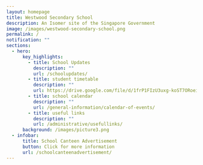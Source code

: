 ```yaml
---
layout: homepage
title: Westwood Secondary School
description: An Isomer site of the Singapore Government
image: /images/westwood-secondary-school.png
permalink: /
notification: ""
sections:
  - hero:
      key_highlights:
        - title: School Updates
          description: ""
          url: /schoolupdates/
        - title: student timetable
          description: ""
          url: https://drive.google.com/file/d/1frP1FIzU3uxg-koST7ORoei3II75Pvum/view?usp=sharing
        - title: school calendar
          description: ""
          url: /general-information/calendar-of-events/
        - title: useful links
          description: ""
          url: /administrative/usefullinks/
      background: /images/picture3.png
  - infobar:
      title: School Canteen Advertisement
      button: Click for more information
      url: /schoolcanteenadvertisement/
---
```

